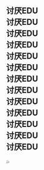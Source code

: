 讨厌EDU  
讨厌EDU  
讨厌EDU  
讨厌EDU  
讨厌EDU  
讨厌EDU  
讨厌EDU  
讨厌EDU  
讨厌EDU  
讨厌EDU  
讨厌EDU  
讨厌EDU  
讨厌EDU  
---
💦